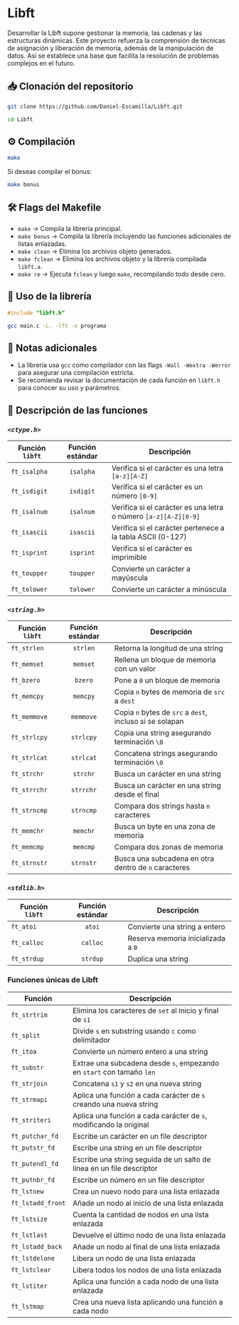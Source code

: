# Libft

Desarrollar la Libft supone gestionar la memoria, las cadenas y las estructuras dinámicas. Este proyecto refuerza la comprensión de técnicas de asignación y liberación de memoria, además de la manipulación de datos. Así se establece una base que facilita la resolución de problemas complejos en el futuro.

## 📥 Clonación del repositorio
```sh
git clone https://github.com/Daniel-Escamilla/Libft.git
```
```sh
cd Libft
```
## ⚙️ Compilación
```sh
make
``` 
Si deseas compilar el bonus:
```sh
make bonus 
``` 
## 🛠️ Flags del Makefile
- `make` → Compila la librería principal. 
- `make bonus` → Compila la librería incluyendo las funciones adicionales de listas enlazadas.
- `make clean` → Elimina los archivos objeto generados.
- `make fclean` → Elimina los archivos objeto y la librería compilada `libft.a`.
- `make re` → Ejecuta `fclean` y luego `make`, recompilando todo desde cero.
## 🚀 Uso de la librería
```c 
#include "libft.h"
``` 
```sh 
gcc main.c -L. -lft -o programa 
``` 
## 📌 Notas adicionales
- La librería usa `gcc` como compilador con las flags `-Wall -Wextra -Werror` para asegurar una compilación estricta.
- Se recomienda revisar la documentación de cada función en `libft.h` para conocer su uso y parámetros.

## 📖 Descripción de las funciones

### *`<ctype.h>`*  
| Función `libft` | Función estándar | Descripción |
|-----------------|------------------|-------------|
| `ft_isalpha` | <center>`isalpha`<center> | Verifica si el carácter es una letra `[a-z][A-Z]` |
| `ft_isdigit` | <center>`isdigit`<center> | Verifica si el carácter es un número `[0-9]` |
| `ft_isalnum` | <center>`isalnum`<center> | Verifica si el carácter es una letra o número `[a-z][A-Z][0-9]` |
| `ft_isascii` | <center>`isascii`<center> | Verifica si el carácter pertenece a la tabla ASCII (0-127) |
| `ft_isprint` | <center>`isprint`<center> | Verifica si el carácter es imprimible |
| `ft_toupper` | <center>`toupper`<center> | Convierte un carácter a mayúscula |
| `ft_tolower` | <center>`tolower`<center> | Convierte un carácter a minúscula |

### *`<string.h>`*  
| Función `libft` | Función estándar | Descripción |
|-----------------|------------------|-------------|
| `ft_strlen`  | <center>`strlen`<center>  | Retorna la longitud de una string |
| `ft_memset`  | <center>`memset`<center>  | Rellena un bloque de memoria con un valor |
| `ft_bzero`   | <center>`bzero`<center>   | Pone a `0` un bloque de memoria |
| `ft_memcpy`  | <center>`memcpy`<center>  | Copia `n` bytes de memoria de `src` a `dest` |
| `ft_memmove` | <center>`memmove`<center> | Copia `n` bytes de `src` a `dest`, incluso si se solapan |
| `ft_strlcpy` | <center>`strlcpy`<center> | Copia una string asegurando terminación `\0` |
| `ft_strlcat` | <center>`strlcat`<center> | Concatena strings asegurando terminación `\0` |
| `ft_strchr`  | <center>`strchr`<center>  | Busca un carácter en una string |
| `ft_strrchr` | <center>`strrchr`<center> | Busca un carácter en una string desde el final |
| `ft_strncmp` | <center>`strncmp`<center> | Compara dos strings hasta `n` caracteres |
| `ft_memchr`  | <center>`memchr`<center>  | Busca un byte en una zona de memoria |
| `ft_memcmp`  | <center>`memcmp`<center>  | Compara dos zonas de memoria |
| `ft_strnstr` | <center>`strnstr`<center> | Busca una subcadena en otra dentro de `n` caracteres |

### *`<stdlib.h>`*  
| Función `libft` | Función estándar | Descripción |
|-----------------|------------------|-------------|
| `ft_atoi`    | <center>`atoi`<center>    | Convierte una string a entero |
| `ft_calloc`  | <center>`calloc`<center>  | Reserva memoria inicializada a `0` |
| `ft_strdup`  | <center>`strdup`<center>  | Duplica una string |

### Funciones únicas de Libft
| Función  | Descripción |
|----------|-------------|
| `ft_strtrim`      | Elimina los caracteres de `set` al inicio y final de `s1`|
| `ft_split`        | Divide `s` en substring usando `c` como delimitador |
| `ft_itoa`         | Convierte un número entero a una string |
| `ft_substr`       | Extrae una subcadena desde `s`, empezando en `start` con tamaño `len` |
| `ft_strjoin`      | Concatena `s1` y `s2` en una nueva string |
| `ft_strmapi`      | Aplica una función a cada carácter de `s` creando una nueva string |
| `ft_striteri`     | Aplica una función a cada carácter de `s`, modificando la original |
| `ft_putchar_fd`   | Escribe un carácter en un file descriptor |
| `ft_putstr_fd`    | Escribe una string en un file descriptor |
| `ft_putendl_fd`   | Escribe una string seguida de un salto de línea en un file descriptor |
| `ft_putnbr_fd`    | Escribe un número en un file descriptor |
| `ft_lstnew`       | Crea un nuevo nodo para una lista enlazada |
| `ft_lstadd_front` | Añade un nodo al inicio de una lista enlazada |
| `ft_lstsize`      | Cuenta la cantidad de nodos en una lista enlazada |
| `ft_lstlast`      | Devuelve el último nodo de una lista enlazada |
| `ft_lstadd_back`  | Añade un nodo al final de una lista enlazada |
| `ft_lstdelone`    | Libera un nodo de una lista enlazada |
| `ft_lstclear`     | Libera todos los nodos de una lista enlazada |
| `ft_lstiter`      | Aplica una función a cada nodo de una lista enlazada |
| `ft_lstmap`       | Crea una nueva lista aplicando una función a cada nodo |
